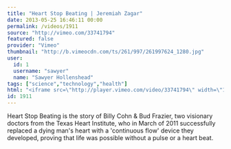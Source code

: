 ```yaml
---
title: "Heart Stop Beating | Jeremiah Zagar"
date: 2013-05-25 16:46:11 00:00
permalink: /videos/1911
source: "http://vimeo.com/33741794"
featured: false
provider: "Vimeo"
thumbnail: "http://b.vimeocdn.com/ts/261/997/261997624_1280.jpg"
user:
  id: 1
  username: "sawyer"
  name: "Sawyer Hollenshead"
tags: ["science","technology","health"]
html: "<iframe src=\"http://player.vimeo.com/video/33741794\" width=\"1280\" height=\"720\" frameborder=\"0\" webkitAllowFullScreen mozallowfullscreen allowFullScreen></iframe>"
id: 1911
---
```


Heart Stop Beating is the story of Billy Cohn & Bud Frazier, two visionary doctors from the Texas Heart Institute, who in March of 2011 successfully replaced a dying man's heart with a 'continuous flow' device they developed, proving that life was possible without a pulse or a heart beat.